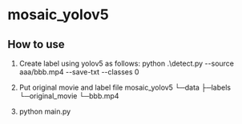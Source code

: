 # mosaic_yolov5

## How to use
1. Create label using yolov5 as follows:
 python .\detect.py --source aaa/bbb.mp4 --save-txt --classes 0
 
2. Put original movie and label file
        mosaic_yolov5
        └─data
            ├─labels
            └─original_movie
                      └─bbb.mp4
                      
3. python main.py
